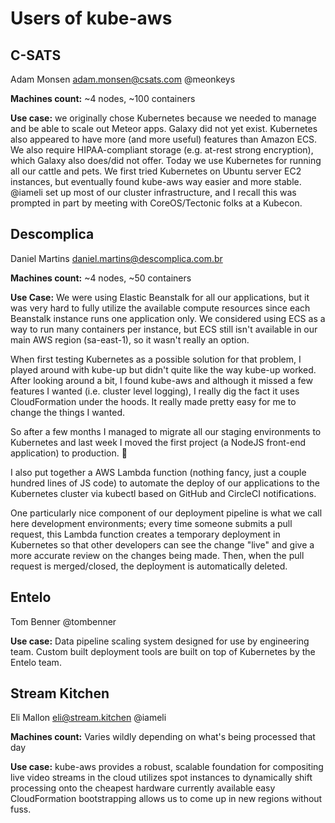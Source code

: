 # Users of kube-aws

## C-SATS

Adam Monsen <adam.monsen@csats.com> @meonkeys

**Machines count:** ~4 nodes, ~100 containers

**Use case:** we originally chose Kubernetes because we needed to manage and be
able to scale out Meteor apps. Galaxy did not yet exist. Kubernetes also
appeared to have more (and more useful) features than Amazon ECS. We also
require HIPAA-compliant storage (e.g. at-rest strong encryption), which Galaxy
also does/did not offer. Today we use Kubernetes for running all our cattle and
pets. We first tried Kubernetes on Ubuntu server EC2 instances, but eventually
found kube-aws way easier and more stable. @iameli set up most of our cluster
infrastructure, and I recall this was prompted in part by meeting with
CoreOS/Tectonic folks at a Kubecon.

## Descomplica

Daniel Martins <daniel.martins@descomplica.com.br>

**Machines count:** ~4 nodes, ~50 containers

**Use Case:** We were using Elastic Beanstalk for all our applications, but it
was very hard to fully utilize the available compute resources since each
Beanstalk instance runs one application only. We considered using ECS as a way
to run many containers per instance, but ECS still isn't available in our main
AWS region (sa-east-1), so it wasn't really an option.

When first testing Kubernetes as a possible solution for that problem, I played
around with kube-up but didn't quite like the way kube-up worked. After looking
around a bit, I found kube-aws and although it missed a few features I wanted
(i.e. cluster level logging), I really dig the fact it uses CloudFormation
under the hoods. It really made pretty easy for me to change the things I
wanted.

So after a few months I managed to migrate all our staging environments to
Kubernetes and last week I moved the first project (a NodeJS front-end
application) to production. 🎉

I also put together a AWS Lambda function (nothing fancy, just a couple hundred
lines of JS code) to automate the deploy of our applications to the Kubernetes
cluster via kubectl based on GitHub and CircleCI notifications.

One particularly nice component of our deployment pipeline is what we call here
development environments; every time someone submits a pull request, this
Lambda function creates a temporary deployment in Kubernetes so that other
developers can see the change "live" and give a more accurate review on the
changes being made. Then, when the pull request is merged/closed, the
deployment is automatically deleted.

## Entelo

Tom Benner @tombenner

**Use case:** Data pipeline scaling system designed for use by engineering
team. Custom built deployment tools are built on top of Kubernetes by the
Entelo team.

## Stream Kitchen

Eli Mallon <eli@stream.kitchen> @iameli

**Machines count:** Varies wildly depending on what's being processed that day

**Use case:** kube-aws provides a robust, scalable foundation for compositing
live video streams in the cloud utilizes spot instances to dynamically shift
processing onto the cheapest hardware currently available easy CloudFormation
bootstrapping allows us to come up in new regions without fuss.
